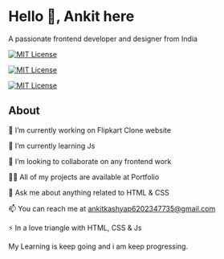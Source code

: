 

# Hello 👋, Ankit here

A passionate frontend developer and designer from India


[![MIT License](
https://img.shields.io/badge/Twitter-Follow-red)](https://twitter.com/Ankitka38153827)

[![MIT License](https://img.shields.io/badge/instagram-Follow-red)](https://www.instagram.com/ankit_kash_yap/)


[![MIT License](https://img.shields.io/badge/LinkedIn-Follow-red)](https://www.linkedin.com/in/ankit-kashyap-8a381a263/)






## About 


🔭 I’m currently working on Flipkart Clone website

🌱 I’m currently learning Js

👯 I’m looking to collaborate on any frontend work

👨‍💻 All of my projects are available at Portfolio

💬 Ask me about anything related to HTML & CSS

📫 You can reach me at ankitkashyap6202347735@gmail.com

⚡ In a love triangle with HTML, CSS & Js

My Learning is keep going and i am keep progressing.
